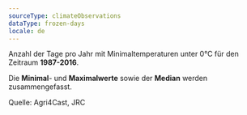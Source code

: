 ```yaml
---
sourceType: climateObservations
dataType: frozen-days
locale: de
---
```


Anzahl der Tage pro Jahr mit Minimaltemperaturen unter 0°C für den Zeitraum
**1987-2016**.

Die **Minimal**- und **Maximalwerte** sowie der **Median** werden
zusammengefasst.

Quelle: Agri4Cast, JRC
